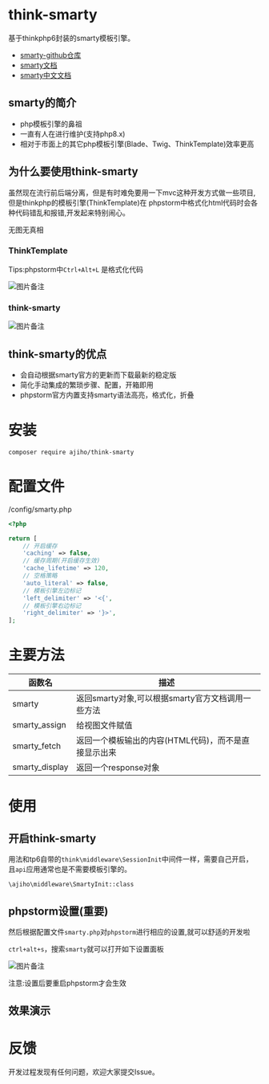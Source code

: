 # think-smarty

基于thinkphp6封装的smarty模板引擎。

- [smarty-github仓库](https://github.com/smarty-php/smarty)
- [smarty文档](https://smarty-php.github.io/smarty/)
- [smarty中文文档](https://www.smarty.net/docs/zh_CN/)

## smarty的简介

- php模板引擎的鼻祖
- 一直有人在进行维护(支持php8.x)
- 相对于市面上的其它php模板引擎(Blade、Twig、ThinkTemplate)效率更高

## 为什么要使用think-smarty

虽然现在流行前后端分离，但是有时难免要用一下mvc这种开发方式做一些项目,但是thinkphp的模板引擎(ThinkTemplate)在
phpstorm中格式化html代码时会各种代码错乱和报错,开发起来特别闹心。

无图无真相

### ThinkTemplate

Tips:phpstorm中`Ctrl+Alt+L` 是格式化代码

![图片备注](https://img-blog.csdnimg.cn/c5d8e0b4318b422e9b7dda484d824727.gif)

### think-smarty

![图片备注](https://img-blog.csdnimg.cn/cd8fb7b896f043ff9b48a81c308b3586.gif)

## think-smarty的优点

- 会自动根据smarty官方的更新而下载最新的稳定版
- 简化手动集成的繁琐步骤、配置，开箱即用
- phpstorm官方内置支持smarty语法高亮，格式化，折叠

# 安装

```
composer require ajiho/think-smarty
```

# 配置文件

/config/smarty.php

```php
<?php

return [
    // 开启缓存
    'caching' => false,
    // 缓存周期(开启缓存生效)
    'cache_lifetime' => 120,
    // 空格策略
    'auto_literal' => false,
    // 模板引擎左边标记
    'left_delimiter' => '<{',
    // 模板引擎右边标记
    'right_delimiter' => '}>',
];
```

# 主要方法

| 函数名 | 描述 |
|--|--|
| smarty | 返回smarty对象,可以根据smarty官方文档调用一些方法 |
| smarty_assign | 给视图文件赋值 |
| smarty_fetch | 返回一个模板输出的内容(HTML代码)，而不是直接显示出来 |
| smarty_display | 返回一个response对象 |

# 使用

## 开启think-smarty

用法和tp6自带的`think\middleware\SessionInit`中间件一样，需要自己开启，
且`api`应用通常也是不需要模板引擎的。

```
\ajiho\middleware\SmartyInit::class
```

## phpstorm设置(重要)

然后根据配置文件`smarty.php`对`phpstorm`进行相应的设置,就可以舒适的开发啦

`ctrl+alt+s`，搜索`smarty`就可以打开如下设置面板

![图片备注](https://img-blog.csdnimg.cn/36d3d5617e65447c9d80a3a0fbe1a8d1.png)

注意:设置后要重启phpstorm才会生效


## 效果演示


# 反馈

开发过程发现有任何问题，欢迎大家提交Issue。



